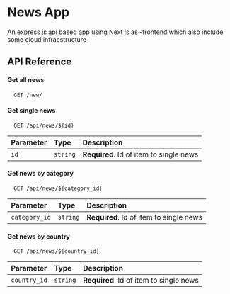 
# News App
An express js api based app using Next js as 
-frontend which also include some cloud infracstructure


## API Reference

#### Get all news

```http
  GET /new/
```
#### Get single news

```http
  GET /api/news/${id}
```

| Parameter | Type     | Description                       |
| :-------- | :------- | :-------------------------------- |
| `id`      | `string` | **Required**. Id of item to single news |


#### Get news by category
```http
  GET /api/news/${category_id}
```
| Parameter | Type     | Description                       |
| :-------- | :------- | :-------------------------------- |
| `category_id`      | `string` | **Required**. Id of item to single news |


#### Get news by country
```http
  GET /api/news/${country_id}
```
| Parameter | Type     | Description                       |
| :-------- | :------- | :-------------------------------- |
| `country_id`      | `string` | **Required**. Id of item to single news |



